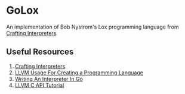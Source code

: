 # GoLox

An implementation of Bob Nystrom's Lox programming language from [Crafting Interpreters](https://craftinginterpreters.com/).

## Useful Resources

1. [Crafting Interpreters](https://craftinginterpreters.com/)
2. [LLVM Usage For Creating a Programming Language](https://mukulrathi.com/create-your-own-programming-language/llvm-ir-cpp-api-tutorial/)
3. [Writing An Interpreter In Go](https://interpreterbook.com/)
4. [LLVM C API Tutorial](https://www.pauladamsmith.com/blog/2015/01/how-to-get-started-with-llvm-c-api.html)
